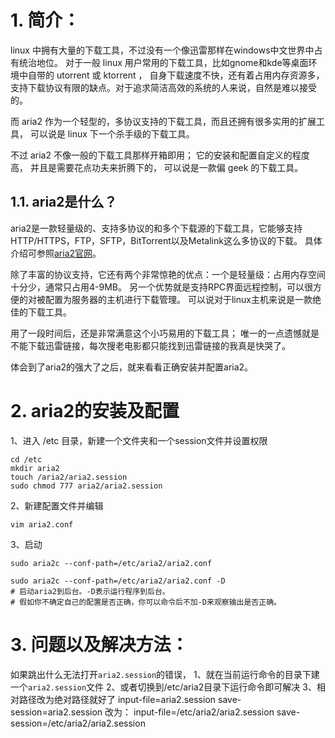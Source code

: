 # 1. 简介：

linux 中拥有大量的下载工具，不过没有一个像迅雷那样在windows中文世界中占有统治地位。 对于一般 linux 用户常用的下载工具，比如gnome和kde等桌面环境中自带的 utorrent 或 ktorrent ， 自身下载速度不快，还有着占用内存资源多，支持下载协议有限的缺点。对于追求简洁高效的系统的人来说，自然是难以接受的。

而 aria2 作为一个轻型的，多协议支持的下载工具，而且还拥有很多实用的扩展工具， 可以说是 linux 下一个杀手级的下载工具。

不过 aria2 不像一般的下载工具那样开箱即用； 它的安装和配置自定义的程度高， 并且是需要花点功夫来折腾下的， 可以说是一款偏 geek 的下载工具。

## 1.1. aria2是什么？

aria2是一款轻量级的、支持多协议的和多个下载源的下载工具，它能够支持HTTP/HTTPS，FTP，SFTP，BitTorrent以及Metalink这么多协议的下载。 具体介绍可参照[aria2官网](https://aria2.github.io/)。

除了丰富的协议支持，它还有两个非常惊艳的优点：一个是轻量级：占用内存空间十分少，通常只占用4-9MB。 另一个优势就是支持RPC界面远程控制，可以很方便的对被配置为服务器的主机进行下载管理。 可以说对于linux主机来说是一款绝佳的下载工具。

用了一段时间后，还是非常满意这个小巧易用的下载工具； 唯一的一点遗憾就是不能下载迅雷链接，每次搜老电影都只能找到迅雷链接的我真是快哭了。

体会到了aria2的强大了之后，就来看看正确安装并配置aria2。

# 2. aria2的安装及配置

1、进入 /etc 目录，新建一个文件夹和一个session文件并设置权限

```
cd /etc
mkdir aria2
touch /aria2/aria2.session
sudo chmod 777 aria2/aria2.session
```

2、新建配置文件并编辑

```
vim aria2.conf
```

3、启动

```
sudo aria2c --conf-path=/etc/aria2/aria2.conf
```

```
sudo aria2c --conf-path=/etc/aria2/aria2.conf -D
# 启动aria2到后台。-D表示运行程序到后台。 
# 假如你不确定自己的配置是否正确，你可以命令后不加-D来观察输出是否正确。
```

# 3. 问题以及解决方法：

如果跳出什么无法打开`aria2.session`的错误，
1、就在当前运行命令的目录下建一个`aria2.session`文件
2、或者切换到/etc/aria2目录下运行命令即可解决
3、相对路径改为绝对路径就好了
input-file=aria2.session
save-session=aria2.session
改为：
input-file=/etc/aria2/aria2.session
save-session=/etc/aria2/aria2.session